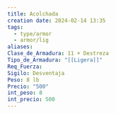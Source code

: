 ```yaml
---
title: Acolchada
creation date: 2024-02-14 13:35
tags:
  - type/armor
  - armor/lig
aliases: 
Clase_de_Armadura: 11 + Destreza
Tipo_de_Armadura: "[[Ligera]]"
Req_Fuerza: 
Sigilo: Desventaja
Peso: 8 lb
Precio: "500"
int_peso: 8
int_precio: 500
---
```


